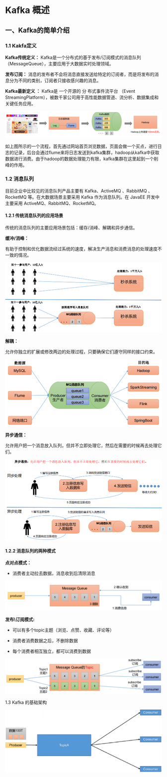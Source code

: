 # Kafka 概述

## 一、Kafka的简单介绍

### 1.1 Kakfa定义

**Kafka传统定义：** Kafka是一个分布式的基于发布/订阅模式的消息队列（MessageQueue），主要应用于大数据实时处理领域。

**发布订阅：** 消息的发布者不会将消息直接发送给特定的订阅者，而是将发布的消息分为不同的类别，订阅者只接收感兴趣的消息。



**Kafka最新定义 ：**  Kafka是 一个开源的 分 布式事件流平台 （Event StreamingPlatform），被数千家公司用于高性能数据管道、流分析、数据集成和关键任务应用。



![20230131100501](./.kafka-overview.assets/20230131100501.png)

如上图所示的一个流程，首先通过网站首页浏览数据，页面会做一个买点，进行日志的记录，后台会通过flume来将日志发送到kafka集群，hadoop从kafka中获取数据进行消费。由于hadoop的数据处理能力有限，kafka集群在这里起到一个削峰的作用。

### 1.2 消息队列

目前企业中比较见的消息队列产品主要有 Kafka、ActiveMQ 、RabbitMQ 、RocketMQ 等。在大数据场景主要采用 Kafka 作为消息队列。在 JavaEE 开发中主要采用 ActiveMQ、RabbitMQ、RocketMQ。

#### 1.2.1 传统消息队列的应用场景

传统的消息队列的主要应用场景包括：缓存/消峰、解耦和异步通信。

**缓冲/消峰：**

有助于控制和优化数据流经过系统的速度，解决生产消息和消费消息的处理速度不一致的情况。

![20230131103301](./.kafka-overview.assets/20230131103301.png)

**解耦：**

允许你独立的扩展或修改两边的处理过程，只要确保它们遵守同样的接口约束。

![image-20230131103504513](./.kafka-overview.assets/image-20230131103504513.png)

**异步通信：**

允许用户把一个消息放入队列，但并不立即处理它，然后在需要的时候再去处理它们。



![image-20230131103804423](./.kafka-overview.assets/image-20230131103804423.png)



#### 1.2.2 消息队列的两种模式

**点对点模式：**

- 消费者主动拉去数据，消息收到后清除消息

![image-20230131104349589](./.kafka-overview.assets/image-20230131104349589.png)

**发布\订阅模式:**

- 可以有多个topic主题（浏览、点赞、收藏、评论等）

- 消费者消费数据之后，不删除数据

- 每个消费者相互独立，都可以消费到数据

![image-20230131104622640](./.kafka-overview.assets/image-20230131104622640.png)



1.3 Kafka 的基础架构

![image-20230131110715141](./.kafka-overview.assets/image-20230131110715141.png)





































